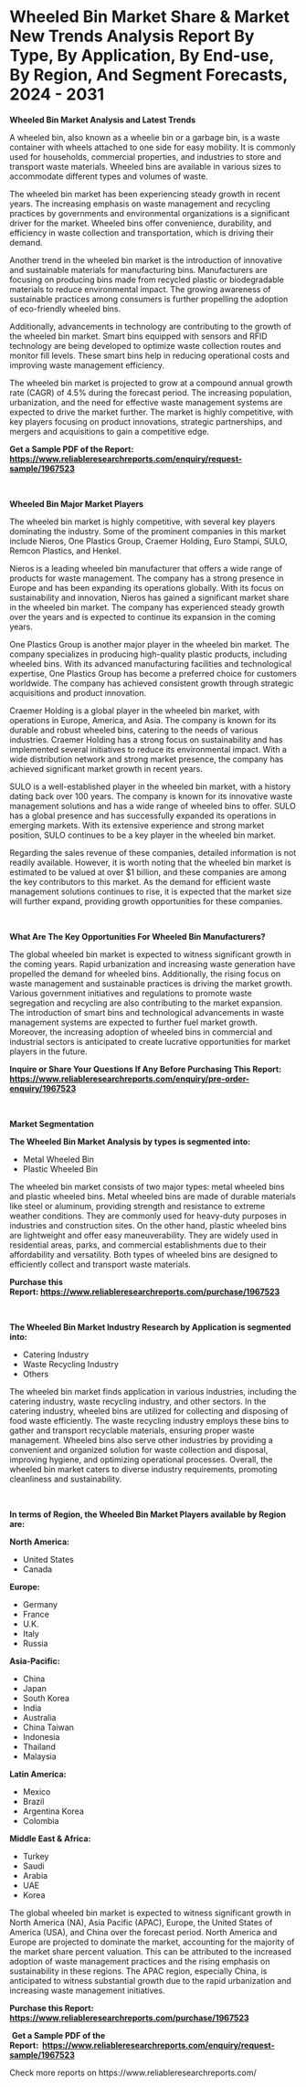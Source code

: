 <p><h1>Wheeled Bin Market Share & Market New Trends Analysis Report By Type, By Application, By End-use, By Region, And Segment Forecasts, 2024 - 2031</h1></p><p><strong>Wheeled Bin Market Analysis and Latest Trends</strong></p>
<p><p>A wheeled bin, also known as a wheelie bin or a garbage bin, is a waste container with wheels attached to one side for easy mobility. It is commonly used for households, commercial properties, and industries to store and transport waste materials. Wheeled bins are available in various sizes to accommodate different types and volumes of waste.</p><p>The wheeled bin market has been experiencing steady growth in recent years. The increasing emphasis on waste management and recycling practices by governments and environmental organizations is a significant driver for the market. Wheeled bins offer convenience, durability, and efficiency in waste collection and transportation, which is driving their demand.</p><p>Another trend in the wheeled bin market is the introduction of innovative and sustainable materials for manufacturing bins. Manufacturers are focusing on producing bins made from recycled plastic or biodegradable materials to reduce environmental impact. The growing awareness of sustainable practices among consumers is further propelling the adoption of eco-friendly wheeled bins.</p><p>Additionally, advancements in technology are contributing to the growth of the wheeled bin market. Smart bins equipped with sensors and RFID technology are being developed to optimize waste collection routes and monitor fill levels. These smart bins help in reducing operational costs and improving waste management efficiency.</p><p>The wheeled bin market is projected to grow at a compound annual growth rate (CAGR) of 4.5% during the forecast period. The increasing population, urbanization, and the need for effective waste management systems are expected to drive the market further. The market is highly competitive, with key players focusing on product innovations, strategic partnerships, and mergers and acquisitions to gain a competitive edge.</p></p>
<p><strong>Get a Sample PDF of the Report:&nbsp; <a href="https://www.reliableresearchreports.com/enquiry/request-sample/1967523">https://www.reliableresearchreports.com/enquiry/request-sample/1967523</a></strong></p>
<p>&nbsp;</p>
<p><strong>Wheeled Bin Major Market Players</strong></p>
<p><p>The wheeled bin market is highly competitive, with several key players dominating the industry. Some of the prominent companies in this market include Nieros, One Plastics Group, Craemer Holding, Euro Stampi, SULO, Remcon Plastics, and Henkel.</p><p>Nieros is a leading wheeled bin manufacturer that offers a wide range of products for waste management. The company has a strong presence in Europe and has been expanding its operations globally. With its focus on sustainability and innovation, Nieros has gained a significant market share in the wheeled bin market. The company has experienced steady growth over the years and is expected to continue its expansion in the coming years.</p><p>One Plastics Group is another major player in the wheeled bin market. The company specializes in producing high-quality plastic products, including wheeled bins. With its advanced manufacturing facilities and technological expertise, One Plastics Group has become a preferred choice for customers worldwide. The company has achieved consistent growth through strategic acquisitions and product innovation.</p><p>Craemer Holding is a global player in the wheeled bin market, with operations in Europe, America, and Asia. The company is known for its durable and robust wheeled bins, catering to the needs of various industries. Craemer Holding has a strong focus on sustainability and has implemented several initiatives to reduce its environmental impact. With a wide distribution network and strong market presence, the company has achieved significant market growth in recent years.</p><p>SULO is a well-established player in the wheeled bin market, with a history dating back over 100 years. The company is known for its innovative waste management solutions and has a wide range of wheeled bins to offer. SULO has a global presence and has successfully expanded its operations in emerging markets. With its extensive experience and strong market position, SULO continues to be a key player in the wheeled bin market.</p><p>Regarding the sales revenue of these companies, detailed information is not readily available. However, it is worth noting that the wheeled bin market is estimated to be valued at over $1 billion, and these companies are among the key contributors to this market. As the demand for efficient waste management solutions continues to rise, it is expected that the market size will further expand, providing growth opportunities for these companies.</p></p>
<p>&nbsp;</p>
<p><strong>What Are The Key Opportunities For Wheeled Bin Manufacturers?</strong></p>
<p><p>The global wheeled bin market is expected to witness significant growth in the coming years. Rapid urbanization and increasing waste generation have propelled the demand for wheeled bins. Additionally, the rising focus on waste management and sustainable practices is driving the market growth. Various government initiatives and regulations to promote waste segregation and recycling are also contributing to the market expansion. The introduction of smart bins and technological advancements in waste management systems are expected to further fuel market growth. Moreover, the increasing adoption of wheeled bins in commercial and industrial sectors is anticipated to create lucrative opportunities for market players in the future.</p></p>
<p><strong>Inquire or Share Your Questions If Any Before Purchasing This Report: <a href="https://www.reliableresearchreports.com/enquiry/pre-order-enquiry/1967523">https://www.reliableresearchreports.com/enquiry/pre-order-enquiry/1967523</a></strong></p>
<p>&nbsp;</p>
<p><strong>Market Segmentation</strong></p>
<p><strong>The Wheeled Bin Market Analysis by types is segmented into:</strong></p>
<p><ul><li>Metal Wheeled Bin</li><li>Plastic Wheeled Bin</li></ul></p>
<p><p>The wheeled bin market consists of two major types: metal wheeled bins and plastic wheeled bins. Metal wheeled bins are made of durable materials like steel or aluminum, providing strength and resistance to extreme weather conditions. They are commonly used for heavy-duty purposes in industries and construction sites. On the other hand, plastic wheeled bins are lightweight and offer easy maneuverability. They are widely used in residential areas, parks, and commercial establishments due to their affordability and versatility. Both types of wheeled bins are designed to efficiently collect and transport waste materials.</p></p>
<p><strong>Purchase this Report:&nbsp;<a href="https://www.reliableresearchreports.com/purchase/1967523">https://www.reliableresearchreports.com/purchase/1967523</a></strong></p>
<p>&nbsp;</p>
<p><strong>The Wheeled Bin Market Industry Research by Application is segmented into:</strong></p>
<p><ul><li>Catering Industry</li><li>Waste Recycling Industry</li><li>Others</li></ul></p>
<p><p>The wheeled bin market finds application in various industries, including the catering industry, waste recycling industry, and other sectors. In the catering industry, wheeled bins are utilized for collecting and disposing of food waste efficiently. The waste recycling industry employs these bins to gather and transport recyclable materials, ensuring proper waste management. Wheeled bins also serve other industries by providing a convenient and organized solution for waste collection and disposal, improving hygiene, and optimizing operational processes. Overall, the wheeled bin market caters to diverse industry requirements, promoting cleanliness and sustainability.</p></p>
<p>&nbsp;</p>
<p><strong>In terms of Region, the Wheeled Bin Market Players available by Region are:</strong></p>
<p>
    <p> <strong> North America: </strong>
        <ul>
            <li>United States</li>
            <li>Canada</li>
        </ul>
        </p> 
    <p> <strong> Europe: </strong>
        <ul>
            <li>Germany</li>
            <li>France</li>
            <li>U.K.</li>
            <li>Italy</li>
            <li>Russia</li>
        </ul>
        </p> 
    <p> <strong> Asia-Pacific: </strong>
        <ul>
            <li>China</li>
            <li>Japan</li>
            <li>South Korea</li>
            <li>India</li>
            <li>Australia</li>
            <li>China Taiwan</li>
            <li>Indonesia</li>
            <li>Thailand</li>
            <li>Malaysia</li>
        </ul>
        </p> 
    <p> <strong> Latin America: </strong>
        <ul>
            <li>Mexico</li>
            <li>Brazil</li>
            <li>Argentina Korea</li>
            <li>Colombia</li>
        </ul>
        </p> 
    <p> <strong> Middle East & Africa: </strong>
        <ul>
            <li>Turkey</li>
            <li>Saudi</li>
            <li>Arabia</li>
            <li>UAE</li>
            <li>Korea</li>
        </ul>
    </p>
    </p>
<p><p>The global wheeled bin market is expected to witness significant growth in North America (NA), Asia Pacific (APAC), Europe, the United States of America (USA), and China over the forecast period. North America and Europe are projected to dominate the market, accounting for the majority of the market share percent valuation. This can be attributed to the increased adoption of waste management practices and the rising emphasis on sustainability in these regions. The APAC region, especially China, is anticipated to witness substantial growth due to the rapid urbanization and increasing waste management initiatives.</p></p>
<p><strong>Purchase this Report: <a href="https://www.reliableresearchreports.com/purchase/1967523">https://www.reliableresearchreports.com/purchase/1967523</a></strong></p>
<p>&nbsp;<strong>Get a Sample PDF of the Report:&nbsp;&nbsp;<a href="https://www.reliableresearchreports.com/enquiry/request-sample/1967523">https://www.reliableresearchreports.com/enquiry/request-sample/1967523</a></strong></p>
<p><strong></strong></p>
<p>Check more reports on https://www.reliableresearchreports.com/</p>